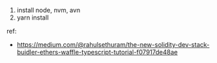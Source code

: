 1. install node, nvm, avn
2. yarn install


ref:
* https://medium.com/@rahulsethuram/the-new-solidity-dev-stack-buidler-ethers-waffle-typescript-tutorial-f07917de48ae
